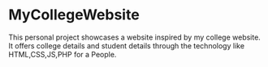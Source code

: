 # MyCollegeWebsite
This personal project showcases a website inspired by my college website. It offers college details and student details through the technology like HTML,CSS,JS,PHP for a People.
